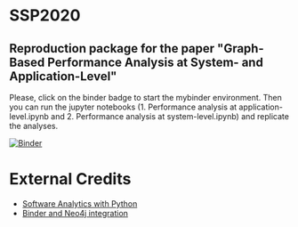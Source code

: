 # SSP2020 
## Reproduction package for the paper "Graph-Based Performance Analysis at System- and Application-Level"

Please, click on the binder badge to start the mybinder environment. Then you can run the jupyter notebooks (1. Performance analysis at application-level.ipynb and 2. Performance analysis at system-level.ipynb) and replicate the analyses.

[![Binder](https://mybinder.org/badge_logo.svg)](https://mybinder.org/v2/git/https%3A%2F%2Fgithub.com%2Fsoftvis-research%2FSSP2020/master)

# External Credits
* [Software Analytics with Python](https://github.com/feststelltaste/software-analytics)
* [Binder and Neo4j integration](https://github.com/psychemedia/binder-neo4j)
